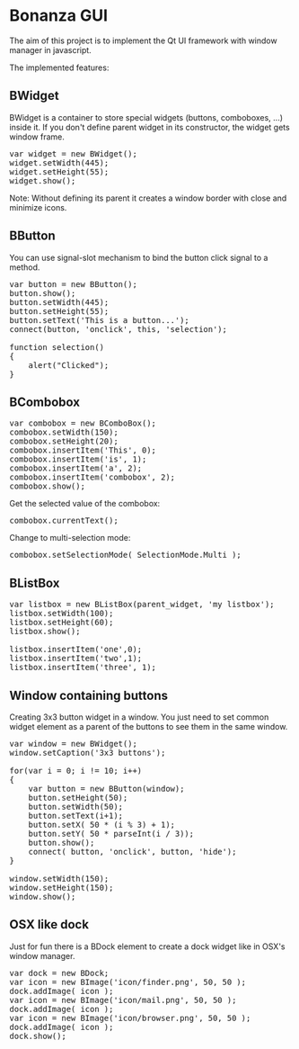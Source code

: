 Bonanza GUI
===========

The aim of this project is to implement the Qt UI framework with window manager in javascript.

The implemented features:

BWidget
-------

BWidget is a container to store special widgets (buttons, comboboxes, ...) inside it. If you don't define parent widget in its constructor, the widget gets window frame.

<pre>
var widget = new BWidget();
widget.setWidth(445);
widget.setHeight(55);
widget.show();
</pre>

Note: Without defining its parent it creates a window border with close and minimize icons.

BButton
---------------

You can use signal-slot mechanism to bind the button click signal to a method.
<pre>
var button = new BButton();
button.show();
button.setWidth(445);
button.setHeight(55);
button.setText('This is a button...');
connect(button, 'onclick', this, 'selection');

function selection()
{
	alert("Clicked");
}
</pre>


BCombobox
---------

<pre>
var combobox = new BComboBox();
combobox.setWidth(150);
combobox.setHeight(20);
combobox.insertItem('This', 0);
combobox.insertItem('is', 1);
combobox.insertItem('a', 2);
combobox.insertItem('combobox', 2);
combobox.show();
</pre>

Get the selected value of the combobox:
<pre>
combobox.currentText();
</pre>

Change to multi-selection mode:
<pre>
combobox.setSelectionMode( SelectionMode.Multi );
</pre>


BListBox
--------

<pre>
var listbox = new BListBox(parent_widget, 'my listbox');
listbox.setWidth(100);
listbox.setHeight(60);
listbox.show();

listbox.insertItem('one',0);
listbox.insertItem('two',1);
listbox.insertItem('three', 1);
</pre>

Window containing buttons
-------------------------

Creating 3x3 button widget in a window. You just need to set common widget element as a parent of the buttons to see them in the same window.

<pre>
var window = new BWidget();
window.setCaption('3x3 buttons');

for(var i = 0; i != 10; i++)
{
	var button = new BButton(window);
	button.setHeight(50);
	button.setWidth(50);
	button.setText(i+1);
	button.setX( 50 * (i % 3) + 1);
	button.setY( 50 * parseInt(i / 3));
	button.show();
    connect( button, 'onclick', button, 'hide');
}

window.setWidth(150);
window.setHeight(150);
window.show();
</pre>


OSX like dock
-------------

Just for fun there is a BDock element to create a dock widget like in OSX's window manager.
<pre>
var dock = new BDock;
var icon = new BImage('icon/finder.png', 50, 50 );
dock.addImage( icon );
var icon = new BImage('icon/mail.png', 50, 50 );
dock.addImage( icon );
var icon = new BImage('icon/browser.png', 50, 50 );
dock.addImage( icon );
dock.show();
</pre>